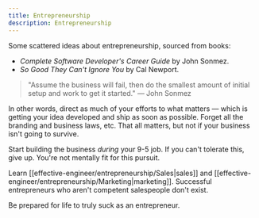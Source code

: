 ```yaml
---
title: Entrepreneurship
description: Entrepreneurship
---
```


Some scattered ideas about entrepreneurship, sourced from books:
- *Complete Software Developer's Career Guide* by John Sonmez.
- *So Good They Can't Ignore You* by Cal Newport.

> "Assume the business will fail, then do the smallest amount of initial setup and work to get it started." — John Sonmez

In other words, direct as much of your efforts to what matters — which is getting your idea developed and ship as soon as possible. Forget all the branding and business laws, etc. That all matters, but not if your business isn't going to survive.

Start building the business *during* your 9-5 job. If you can't tolerate this, give up. You're not mentally fit for this pursuit.

Learn [[effective-engineer/entrepreneurship/Sales|sales]] and [[effective-engineer/entrepreneurship/Marketing|marketing]]. Successful entrepreneurs who aren't competent salespeople don't exist.

Be prepared for life to truly suck as an entrepreneur.


